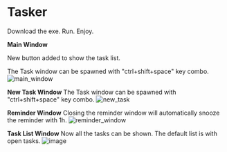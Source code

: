 # Tasker

Download the exe. Run. Enjoy.

**Main Window**

New button added to show the task list.

The Task window can be spawned with "ctrl+shift+space" key combo.
![main_window](https://github.com/user-attachments/assets/926ba1a8-f335-437d-87c5-26b3476572e6)


**New Task Window**
The Task window can be spawned with "ctrl+shift+space" key combo.
![new_task](https://github.com/user-attachments/assets/d0e35c38-4010-4b89-83ce-8c76cfc410aa)

**Reminder Window**
Closing the reminder window will automatically snooze the reminder with 1h.
![reminder_window](https://github.com/user-attachments/assets/b01deafa-316f-4ad5-a509-f4320b533e2a)

**Task List Window**
Now all the tasks can be shown. The default list is with open tasks.
![image](https://github.com/user-attachments/assets/4b09ef49-4bac-4b4d-ae25-e878123b1db4)
